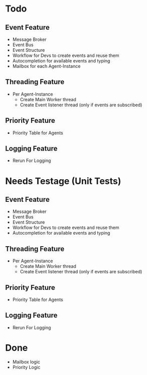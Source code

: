 # Todo

## Event Feature
- Message Broker
- Event Bus
- Event Structure
- Workflow for Devs to create events and reuse them
- Autocompletion for available events and typing
- Mailbox for each Agent-Instance

## Threading Feature
- Per Agent-Instance
  - Create Main Worker thread
  - Create Event listener thread (only if events are subscribed)

## Priority Feature
- Priority Table for Agents

## Logging Feature
- Rerun For Logging

# Needs Testage (Unit Tests)
## Event Feature
- Message Broker
- Event Bus
- Event Structure
- Workflow for Devs to create events and reuse them
- Autocompletion for available events and typing

## Threading Feature
- Per Agent-Instance
  - Create Main Worker thread
  - Create Event listener thread (only if events are subscribed)

## Priority Feature
- Priority Table for Agents

## Logging Feature
- Rerun For Logging


# Done
- Mailbox logic
- Priority Logic
